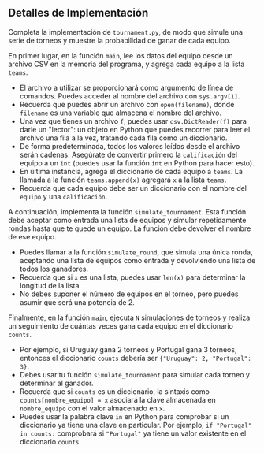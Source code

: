 Detalles de Implementación
----------------------

Completa la implementación de `tournament.py`, de modo que simule una serie de torneos y muestre la probabilidad de ganar de cada equipo.

En primer lugar, en la función `main`, lee los datos del equipo desde un archivo CSV en la memoria del programa, y agrega cada equipo a la lista `teams`.

*   El archivo a utilizar se proporcionará como argumento de línea de comandos. Puedes acceder al nombre del archivo con `sys.argv[1]`.
*   Recuerda que puedes abrir un archivo con `open(filename)`, donde `filename` es una variable que almacena el nombre del archivo.
*   Una vez que tienes un archivo `f`, puedes usar `csv.DictReader(f)` para darle un "lector": un objeto en Python que puedes recorrer para leer el archivo una fila a la vez, tratando cada fila como un diccionario.
*   De forma predeterminada, todos los valores leídos desde el archivo serán cadenas. Asegúrate de convertir primero la `calificación` del equipo a un `int` (puedes usar la función `int` en Python para hacer esto).
*   En última instancia, agrega el diccionario de cada equipo a `teams`. La llamada a la función `teams.append(x)` agregará `x` a la lista `teams`.
*   Recuerda que cada equipo debe ser un diccionario con el nombre del `equipo` y una `calificación`.

A continuación, implementa la función `simulate_tournament`. Esta función debe aceptar como entrada una lista de equipos y simular repetidamente rondas hasta que te quede un equipo. La función debe devolver el nombre de ese equipo.

*   Puedes llamar a la función `simulate_round`, que simula una única ronda, aceptando una lista de equipos como entrada y devolviendo una lista de todos los ganadores.
*   Recuerda que si `x` es una lista, puedes usar `len(x)` para determinar la longitud de la lista.
*   No debes suponer el número de equipos en el torneo, pero puedes asumir que será una potencia de 2.

Finalmente, en la función `main`, ejecuta `N` simulaciones de torneos y realiza un seguimiento de cuántas veces gana cada equipo en el diccionario `counts`.

*   Por ejemplo, si Uruguay gana 2 torneos y Portugal gana 3 torneos, entonces el diccionario `counts` debería ser `{"Uruguay": 2, "Portugal": 3}`.
*   Debes usar tu función `simulate_tournament` para simular cada torneo y determinar al ganador.
*   Recuerda que si `counts` es un diccionario, la sintaxis como `counts[nombre_equipo] = x` asociará la clave almacenada en `nombre_equipo` con el valor almacenado en `x`.
*   Puedes usar la palabra clave `in` en Python para comprobar si un diccionario ya tiene una clave en particular. Por ejemplo, `if "Portugal" in counts:` comprobará si `"Portugal"` ya tiene un valor existente en el diccionario `counts`.